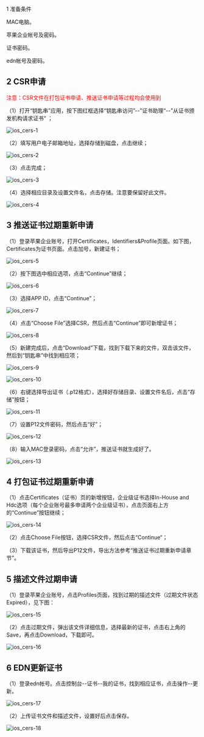 1 准备条件

MAC电脑。

苹果企业帐号及密码。

证书密码。

edn帐号及密码。

## 2 CSR申请

<font color="red">注意：CSR文件在打包证书申请、推送证书申请等过程均会使用到</font>

（1）打开“钥匙串”应用，按下图红框选择“钥匙串访问”--”证书助理“--”从证书颁发机构请求证书“ ；

![ios_cers-1](image/ios_cers-1.png)

（2）填写用户电子邮箱地址，选择存储到磁盘，点击继续；

![ios_cers-2](image/ios_cers-2.png)

（3）点击完成；

![ios_cers-3](image/ios_cers-3.png)

（4）选择相应目录及设置文件名，点击存储。注意要保留好此文件。

![ios_cers-4](image/ios_cers-4.png)

## 3 推送证书过期重新申请

（1）登录苹果企业账号，打开Certificates，Identifiers&Profile页面。如下图，Certificates为证书页面。点击加号，新建证书；

![ios_cers-5](image/ios_cers-5.png)

（2）按下图选中相应选项，点击“Continue”继续；

![ios_cers-6](image/ios_cers-6.png)

（3）选择APP ID，点击“Continue”；

![ios_cers-7](image/ios_cers-7.png)

（4）点击“Choose File”选择CSR，然后点击“Continue”即可新增证书；

![ios_cers-8](image/ios_cers-8.png)

（5）新建完成后，点击“Download”下载，找到下载下来的文件，双击该文件，然后到“钥匙串”中找到相应项；

![ios_cers-9](image/ios_cers-9.png)

![ios_cers-10](image/ios_cers-10.png)

（6）右键选择导出证书（.p12格式），选择好存储目录、设置文件名后，点击“存储”按钮；

![ios_cers-11](image/ios_cers-11.png)

（7）设置P12文件密码，然后点击“好”；

![ios_cers-12](image/ios_cers-12.png)

（8）输入MAC登录密码，点击“允许”，推送证书就生成好了。

![ios_cers-13](image/ios_cers-13.png)

## 4 打包证书过期重新申请

（1）点击Certificates（证书）页的新增按钮，企业级证书选择In-House and Hdc选项（每个企业账号最多申请两个企业级证书），点击页面右上方的“Continue”按钮继续；

![ios_cers-14](image/ios_cers-14.png)

（2）点击Choose File按钮，选择CSR文件，然后点击“Continue“；

（3）下载该证书，然后导出P12文件，导出方法参考“推送证书过期重新申请章节”。

## 5 描述文件过期申请

（1）登录苹果企业账号，点击Profiles页面，找到过期的描述文件（过期文件状态Expired），见下图：

![ios_cers-15](image/ios_cers-15.png)

（2）点击过期文件，弹出该文件详细信息，选择最新的证书，点击右上角的Save，再点击Download，下载即可。

![ios_cers-16](image/ios_cers-16.png)

## 6 EDN更新证书

（1）登录edn帐号。点击控制台--证书--我的证书，找到相应证书，点击操作--更新。

![ios_cers-17](image/ios_cers-17.png)



（2）上传证书文件和描述文件，设置好后点击保存。

![ios_cers-18](image/ios_cers-18.png)